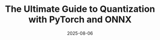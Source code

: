 ---
title: "The Ultimate Guide to Quantization with PyTorch and ONNX"
date: "2025-08-06"
excerpt: "Learn why, what, and how to shrink your deep learning models. A complete tutorial with code examples, advanced concepts, and a real-world case study on the PlantVision project."
coverImage: "/assets/blog_assets/quantization.jpg"
tags: ["Deep Learning", "Projects", "PlantVision", "Python", "Deployment"]
readingTime: 45
---